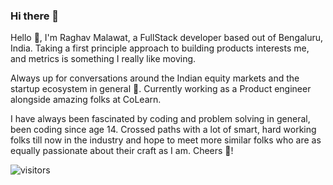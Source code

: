 ### Hi there 👋


Hello 👋, I'm Raghav Malawat, a FullStack developer based out of Bengaluru, India. Taking a first principle approach to building products interests me, and metrics is something I really like moving.
 
Always up for conversations around the Indian equity markets and the startup ecosystem in general 🚀. Currently working as a Product engineer alongside amazing folks at CoLearn. 

I have always been fascinated by coding and problem solving in general, been coding since age 14. Crossed paths with a lot of smart, hard working folks till now in the industry and hope to meet more similar folks who are as equally passionate about their craft as I am. Cheers 🍻!

![visitors](https://visitor-badge.glitch.me/badge?page_id=page.id)

<!--
**raghavmalawat/raghavmalawat** is a ✨ _special_ ✨ repository because its `README.md` (this file) appears on your GitHub profile.

Here are some ideas to get you started:

- 🔭 I’m currently working on ...
- 🌱 I’m currently learning ...
- 👯 I’m looking to collaborate on ...
- 🤔 I’m looking for help with ...
- 💬 Ask me about ...
- 📫 How to reach me: ...
- 😄 Pronouns: ...
- ⚡ Fun fact: ...
-->
